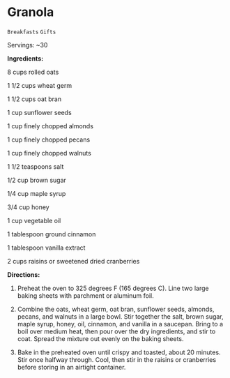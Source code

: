 # Granola

`Breakfasts` `Gifts`

Servings: ~30

**Ingredients:**

8 cups rolled oats

1 1/2 cups wheat germ

1 1/2 cups oat bran

1 cup sunflower seeds

1 cup finely chopped almonds

1 cup finely chopped pecans

1 cup finely chopped walnuts

1 1/2 teaspoons salt 

1/2 cup brown sugar

1/4 cup maple syrup

3/4 cup honey

1 cup vegetable oil

1 tablespoon ground cinnamon

1 tablespoon vanilla extract

2 cups raisins or sweetened dried cranberries

**Directions:**

1. Preheat the oven to 325 degrees F (165 degrees C). Line two large baking sheets with parchment or aluminum foil.

2. Combine the oats, wheat germ, oat bran, sunflower seeds, almonds, pecans, and walnuts in a large bowl. Stir together the salt, brown sugar, maple syrup, honey, oil, cinnamon, and vanilla in a saucepan. Bring to a boil over medium heat, then pour over the dry ingredients, and stir to coat. Spread the mixture out evenly on the baking sheets.

3. Bake in the preheated oven until crispy and toasted, about 20 minutes. Stir once halfway through. Cool, then stir in the raisins or cranberries before storing in an airtight container.

